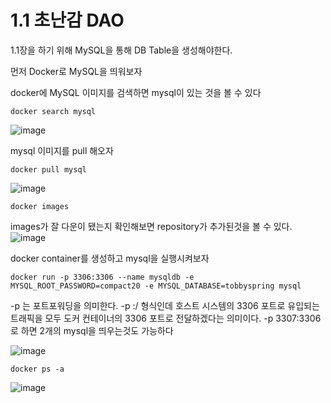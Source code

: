 1.1 초난감 DAO
=============

1.1장을 하기 위해 MySQL을 통해 DB Table을 생성해야한다.

먼저 Docker로 MySQL을 띄워보자

docker에 MySQL 이미지를 검색하면 mysql이 있는 것을 볼 수 있다
```
docker search mysql
```
![image](https://user-images.githubusercontent.com/74056843/211805517-98dbb1bb-4b72-4a89-b70a-e555f3ca08db.png)

mysql 이미지를 pull 해오자
```
docker pull mysql
```
![image](https://user-images.githubusercontent.com/74056843/211806317-77eb4894-571f-43db-9f19-2e60ad55c30e.png)

```
docker images
```
images가 잘 다운이 됐는지 확인해보면 repository가 추가된것을 볼 수 있다.
![image](https://user-images.githubusercontent.com/74056843/211806367-24b22474-7113-40e5-901d-3bcb0dff41a7.png)

docker container를 생성하고 mysql을 실행시켜보자
```
docker run -p 3306:3306 --name mysqldb -e MYSQL_ROOT_PASSWORD=compact20 -e MYSQL_DATABASE=tobbyspring mysql
```
 -p 는 포트포워딩을 의미한다.
 -p <host port number>:<container port number>/<protocol> 형식인데
 호스트 시스템의 3306 포트로 유입되는 트래픽을 모두 도커 컨테이너의 3306 포트로 전달하겠다는 의미이다.
 -p 3307:3306로 하면 2개의 mysql을 띄우는것도 가능하다
  
![image](https://user-images.githubusercontent.com/74056843/211808159-a92b04bf-7028-405f-a638-e30e6775b3a1.png)

```
docker ps -a
```
![image](https://user-images.githubusercontent.com/74056843/211810854-125a7ca6-818e-4809-bada-975296023d64.png)

